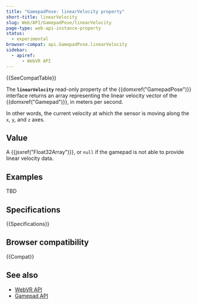 ```yaml
---
title: "GamepadPose: linearVelocity property"
short-title: linearVelocity
slug: Web/API/GamepadPose/linearVelocity
page-type: web-api-instance-property
status:
  - experimental
browser-compat: api.GamepadPose.linearVelocity
sidebar:
  - apiref:
      - WebVR API
---
```


{{SeeCompatTable}}

The **`linearVelocity`** read-only property of the {{domxref("GamepadPose")}} interface returns an array representing the linear velocity vector of the {{domxref("Gamepad")}}, in meters per second.

In other words, the current velocity at which the sensor is moving along the `x`, `y`, and `z` axes.

## Value

A {{jsxref("Float32Array")}}, or `null` if the gamepad is not able to provide linear velocity data.

## Examples

TBD

## Specifications

{{Specifications}}

## Browser compatibility

{{Compat}}

## See also

- [WebVR API](/en-US/docs/Web/API/WebVR_API)
- [Gamepad API](/en-US/docs/Web/API/Gamepad_API)
